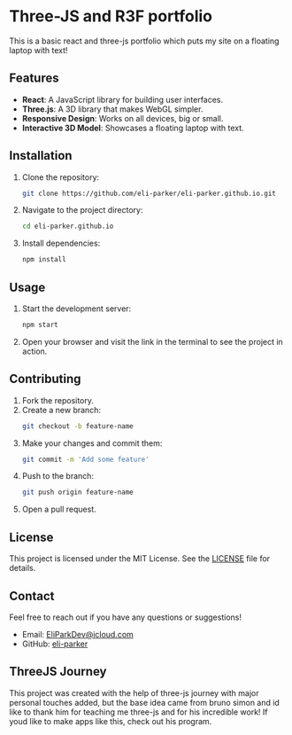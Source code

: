 # Three-JS and R3F portfolio

This is a basic react and three-js portfolio which puts my site on a floating laptop with text!

## Features

- **React**: A JavaScript library for building user interfaces.
- **Three.js**: A 3D library that makes WebGL simpler.
- **Responsive Design**: Works on all devices, big or small.
- **Interactive 3D Model**: Showcases a floating laptop with text.

## Installation

1. Clone the repository:
    ```bash
    git clone https://github.com/eli-parker/eli-parker.github.io.git
    ```
2. Navigate to the project directory:
    ```bash
    cd eli-parker.github.io
    ```
3. Install dependencies:
    ```bash
    npm install
    ```

## Usage

1. Start the development server:
    ```bash
    npm start
    ```
2. Open your browser and visit the link in the terminal to see the project in action.

## Contributing

1. Fork the repository.
2. Create a new branch:
    ```bash
    git checkout -b feature-name
    ```
3. Make your changes and commit them:
    ```bash
    git commit -m 'Add some feature'
    ```
4. Push to the branch:
    ```bash
    git push origin feature-name
    ```
5. Open a pull request.

## License

This project is licensed under the MIT License. See the [LICENSE](LICENSE) file for details.

## Contact

Feel free to reach out if you have any questions or suggestions!

- Email: [EliParkDev@icloud.com](mailto:EliParkDev@icloud.com)
- GitHub: [eli-parker](https://github.com/eli-parker)

## ThreeJS Journey

This project was created with the help of three-js journey with major personal touches added,
but the base idea came from bruno simon and id like to thank him for teaching me three-js and
for his incredible work! If youd like to make apps like this, check out his program.